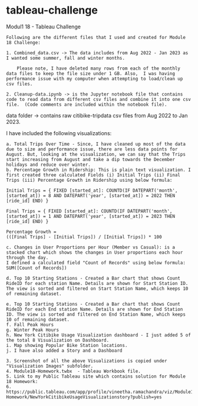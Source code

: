 # tableau-challenge
Modul1 18 - Tableau Challenge

	Following are the different files that I used and created for Module 18 Challenge:
	
	1. Combined_data.csv -> The data includes from Aug 2022 - Jan 2023 as I wanted some summer, fall and winter months.

        Please note, I have deleted many rows from each of the monthly data files to keep the file size under 1 GB. Also,  I was having performance issue with my computer when attempting to load/clean up csv files.

	2. Cleanup-data.ipynb -> is the Jupyter notebook file that contains code to read data from different csv files and combine it into one csv file.  (Code comments are included within the notebook file).

data folder -> contains raw citibike-tripdata csv files from Aug 2022 to Jan 2023.

I have included the following visualizations:

	a. Total Trips Over Time - Since, I have cleaned up most of the data due to size and performance issue, there are less data points for August. But, looking at the visualization, we can say that the Trips start increasing from August and take a dip towards the December holidays and reduce over winter.
	b. Percentage Growth in Ridership: This is plain text visualization. I first created three calculated Fields (i) Initial Trips (ii) Final Trips (iii) Percentage Growth in Ridership using below formula:
	
	Initial Trips = { FIXED [started_at]: COUNTD(IF DATEPART('month', [started_at]) = 8 AND DATEPART('year', [started_at]) = 2022 THEN [ride_id] END) }
	
	Final Trips = { FIXED [started_at]: COUNTD(IF DATEPART('month', [started_at]) = 1 AND DATEPART('year', [started_at]) = 2023 THEN [ride_id] END) }
	
	Percentage Growth = 
	(([Final Trips] - [Initial Trips]) / [Initial Trips]) * 100
	
	c. Changes in User Proportions per Hour (Member vs Casual): is a stacked chart which shows the changes in User proportions each hour through the day.
	I defined a calculated field "Count of Records" using below formula:
	SUM([Count of Records])
	
	d. Top 10 Starting Stations - Created a Bar chart that shows Count RideID for each station Name. Details are shown for Start Station ID. The view is sorted and filtered on Start Station Name, which keeps 10 of remaining dataset.
	
	e. Top 10 Starting Stations - Created a Bar chart that shows Count RideID for each End station Name. Details are shown for End Station ID. The view is sorted and filtered on End Station Name, which keeps 10 of remaining dataset.
	f. Fall Peak Hours
	g. Winter Peak Hours
	h. New York Citibike Usage Visualization dashboard - I just added 5 of the total 8 Visualization on Dashboard.
	i. Map showing Popular Bike Station locations.
	j. I have also added a Story and a Dashboard

	3. Screenshot of all the above Visualizations is copied under "Visualization Images" subfolder.
	4. Module18-Homework.twbx  - Tableau Workbook file.
	5. Link to my Public Tableau site which contains solution for Module 18 Homework: 
	6. https://public.tableau.com/app/profile/vineetha.ramachandra/viz/Module18-Homework/NewYorkCitibikeUsageVisualizationstory?publish=yes


	
	
	

          
	
	
	
	
	





